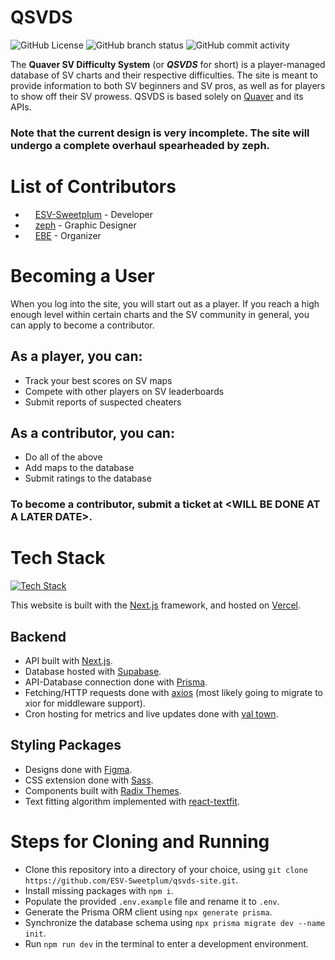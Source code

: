 # QSVDS

![GitHub License](https://img.shields.io/github/license/ESV-Sweetplum/qsvds-site) ![GitHub branch status](https://img.shields.io/github/checks-status/ESV-Sweetplum/qsvds-site/main) ![GitHub commit activity](https://img.shields.io/github/commit-activity/w/ESV-Sweetplum/qsvds-site)

The **Quaver SV Difficulty System** (or **_QSVDS_** for short) is a player-managed database of SV charts and their respective difficulties. The site is meant to provide information to both SV beginners and SV pros, as well as for players to show off their SV prowess. QSVDS is based solely on [Quaver](https://github.com/Quaver/Quaver) and its APIs.

### Note that the current design is very incomplete. The site will undergo a complete overhaul spearheaded by zeph.

# List of Contributors

-   <img src="https://github.com/ESV-Sweetplum.png" width="12"> [ESV-Sweetplum](https://github.com/ESV-Sweetplum) - Developer
-   <img src="https://github.com/xzeph.png" width="12"> [zeph](https://github.com/xzeph) - Graphic Designer
-   <img src="https://github.com/ESVEBE.png" width="12"> [EBE](https://github.com/ESVEBE) - Organizer

# Becoming a User

When you log into the site, you will start out as a player. If you reach a high enough level within certain charts and the SV community in general, you can apply to become a contributor.

## As a player, you can:

-   Track your best scores on SV maps
-   Compete with other players on SV leaderboards
-   Submit reports of suspected cheaters

## As a contributor, you can:

-   Do all of the above
-   Add maps to the database
-   Submit ratings to the database

### To become a contributor, submit a ticket at \<WILL BE DONE AT A LATER DATE\>.

# Tech Stack

[![Tech Stack](https://skillicons.dev/icons?i=ts,react,nextjs,vercel,supabase,prisma,sass,figma)](https://skillicons.dev)

This website is built with the [Next.js](https://nextjs.org) framework, and hosted on [Vercel](https://vercel.com).

## Backend

-   API built with [Next.js](https://nextjs.org).
-   Database hosted with [Supabase](https://supabase.com).
-   API-Database connection done with [Prisma](https://www.prisma.io).
-   Fetching/HTTP requests done with [axios](https://axios-http.com) (most likely going to migrate to xior for middleware support).
-   Cron hosting for metrics and live updates done with [val town](https://www.val.town).

## Styling Packages

-   Designs done with [Figma](https://www.figma.com).
-   CSS extension done with [Sass](https://sass-lang.com).
-   Components built with [Radix Themes](https://www.radix-ui.com).
-   Text fitting algorithm implemented with [react-textfit](https://www.npmjs.com/package/react-textfit).

# Steps for Cloning and Running

-   Clone this repository into a directory of your choice, using `git clone https://github.com/ESV-Sweetplum/qsvds-site.git`.
-   Install missing packages with `npm i`.
-   Populate the provided `.env.example` file and rename it to `.env`.
-   Generate the Prisma ORM client using `npx generate prisma`.
-   Synchronize the database schema using `npx prisma migrate dev --name init`.
-   Run `npm run dev` in the terminal to enter a development environment.
